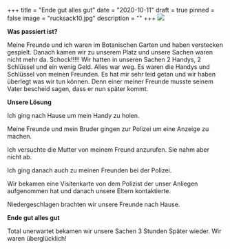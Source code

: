 +++
title = "Ende gut alles gut"
date = "2020-10-11"
draft = true
pinned = false
image = "rucksack10.jpg"
description = ""
+++
![](rucksack10.jpg)

**Was passiert ist?** 

Meine Freunde und ich waren im Botanischen Garten und haben verstecken gespielt. Danach kamen wir zu unserem Platz und unsere Sachen waren nicht mehr da. Schock!!!!! Wir hatten in unseren Sachen 2 Handys, 2 Schlüssel und ein wenig Geld. Alles war weg. Es waren die Handys und Schlüssel von meinen Freunden. Es hat mir sehr leid getan und wir haben überlegt was wir tun können. Denn einer meiner Freunde musste seinem Vater bescheid sagen, dass er nun später kommt.

**Unsere Lösung**

Ich ging nach Hause um mein Handy zu holen.

Meine Freunde und mein Bruder gingen zur Polizei um eine Anzeige zu machen.

Ich versuchte die Mutter von meinem Freund anzurufen. Sie nahm aber nicht ab. 

Ich ging danach auch zu meinen Freunden bei der Polizei. 

Wir bekamen eine Visitenkarte von dem Polizist der unser Anliegen aufgenommen hat und danach unsere Eltern kontaktierte.   

Niedergeschlagen brachten wir unsere Freunde nach Hause.

**Ende gut alles gut**

 Total unerwartet bekamen wir unsere Sachen 3 Stunden Später wieder. Wir waren überglücklich!